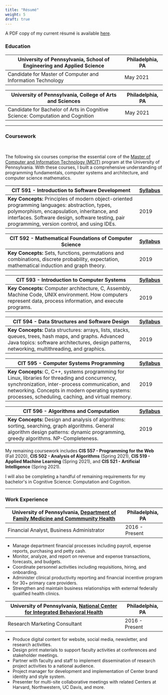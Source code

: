 ```yaml
---
title: "Résumé"
weight: 5
draft: true
---
```

A PDF copy of my current résumé is available [here](/home/Ayliffe_Logan_Resume_20201026.pdf).
<br>

### Education

| University of Pennsylvania, School of Engineering and Applied Science | Philadelphia, PA |
| ----------- | ----------- |
| Candidate for Master of Computer and Information Technology | May 2021|

| University of Pennsylvania, College of Arts and Sciences | Philadelphia, PA |
| ----------- | ----------- |
| Candidate for Bachelor of Arts in Cognitive Science: Computation and Cognition | May 2021|

<hr>

### Coursework

<br>



<p align="left">The following six courses comprise the essential core of the <a href="https://www.cis.upenn.edu/graduate/program-offerings/master-of-computer-and-information-technology/">Master of Computer and Information Technology (MCIT)</a> program at the University of Pennsylvania. With these courses, I built a comprehensive understanding of programming fundamentals, computer systems and architecture, and computer science mathematics.</p>

| CIT 591 - Introduction to Software Development | [Syllabus](/home/Syllabus_CIT591_Fall2019.pdf) |
| ----------- | ----------- |
|<div align="left">**Key Concepts:** Principles of modern object-oriented programming languages: abstraction, types, polymorphism, encapsulation, inheritance, and interfaces. Software design, software testing, pair programming, version control, and using IDEs. </div> |  2019|

| CIT 592 - Mathematical Foundations of Computer Science</div>  | [Syllabus](/home/Syllabus_CIT592_Fall2019.pdf) |
| ----------- | ----------- |
|<div align="left">**Key Concepts:** Sets, functions, permutations and combinations, discrete probability, expectation, mathematical induction and graph theory. </div> |  2019|

| CIT 593 - Introduction to Computer Systems</div>  | [Syllabus](/home/Syllabus_CIT593_Fall2019.pdf) |
| ----------- | ----------- |
|<div align="left">**Key Concepts:** Computer architecture, C, Assembly, Machine Code, UNIX environment. How computers represent data, process information, and execute programs.  </div> |  2019|

| CIT 594 - Data Structures and Software Design</div>  | [Syllabus](/home/Syllabus_CIT594_Spring2020.pdf) |
| ----------- | ----------- |
|<div align="left">**Key Concepts:** Data structures: arrays, lists, stacks, queues, trees, hash maps, and graphs. Advanced Java topics: software architectures, design patterns, networking, multithreading, and graphics. </div> |  2019|

| CIT 595 - Computer Systems Programming</div>  | [Syllabus](/home/Syllabus_CIT595_Spring2020.pdf) |
| ----------- | ----------- |
|<div align="left" > **Key Concepts:** C, C++, systems programming for Linux, libraries for threading and concurrency, synchronization, inter-process communication, and networking. Concepts in modern operating systems: processes, scheduling, caching, and virtual memory.</div> |  2019|

| CIT 596 - Algorithms and Computation</div>  | [Syllabus](/home/Syllabus_CIT596_Spring2020.pdf) |
| ----------- | ----------- |
|<div align="left">**Key Concepts:** Design and analysis of algorithms: sorting, searching, graph algorithms. General algorithm design patterns: dynamic programming, greedy algorithms. NP-Completeness. </div> |  2019|

<p align="left">My remaining coursework includes <b>CIS 557 - Programming for the Web</b> (Fall 2020), <b>CIS 502 - Analysis of Algorithms</b> (Spring 2021), <b>CIS 519 - Applied Machine Learning</b> (Spring 2021), and <b>CIS 521 - Artificial Intelligence</b> (Spring 2021). </p>

<p align="left">I will also be completing a handful of remaining requirements for my bachelor's in Cognitive Science: Computation and Cognition.</p>
<hr>

### Work Experience
| University of Pennsylvania, [Department of Family Medicine and Commmunity Health](https://www.med.upenn.edu/fmch/) | Philadelphia, PA |
| ----------- | ----------- |
| Financial Analyst, Business Administrator | 2016 - Present |
<div align="left">
<ul>
<li>Manage department financial processes including payroll, expense reports, purchasing and petty cash. 
<li>Monitor, analyze, and report on revenue and expense transactions, forecasts, and budgets. 
<li>Coordinate personnel activities including requisitions, hiring, and onboarding. 
<li>Administer clinical productivity reporting and financial incentive program for 30+ primary care providers. 
<li>Strengthen and maintain business relationships with external federally qualified health clinics.
</ul></div>

| University of Pennsylvania, [National Center for Integrated Behavioral Health](https://www.ncibh.org/) | Philadelphia, PA |
| ----------- | ----------- |
| Research Marketing Consultant | 2016 - Present |
<div align="left">
<ul>
<li>Produce digital content for website, social media, newsletter, and research activities.
<li>Design print materials to support faculty activities at conferences and stakeholder meetings.
<li>Partner with faculty and staff to implement dissemination of research project activities to a national audience.
<li>Project manager for development and implementation of Center brand identity and style system.
<li>Presenter for multi-site collaborative meetings with related Centers at Harvard, Northwestern, UC Davis, and more.
</ul></div>